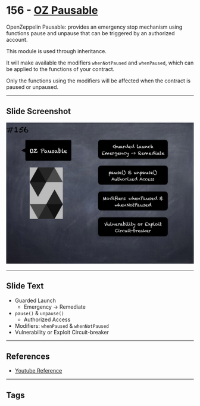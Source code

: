 # 156 - [OZ Pausable](OZ%20Pausable.md)
OpenZeppelin Pausable: provides an emergency stop mechanism using functions pause and unpause that can be triggered by an authorized account. 

This module is used through inheritance. 

It will make available the modifiers `whenNotPaused` and `whenPaused`, which can be applied to the functions of your contract. 

Only the functions using the modifiers will be affected when the contract is paused or unpaused.
___
## Slide Screenshot
![156.png](../images/solidity201/156.png)
___
## Slide Text
- Guarded Launch
	- Emergency -> Remediate
- `pause()` & `unpause()`
	- Authorized Access
- Modifiers: `whenPaused` & `whenNotPaused`
- Vulnerability or Exploit Circuit-breaker
___
## References
- [Youtube Reference](https://youtu.be/C0zBhTgppLQ?t=1775)
___
## Tags